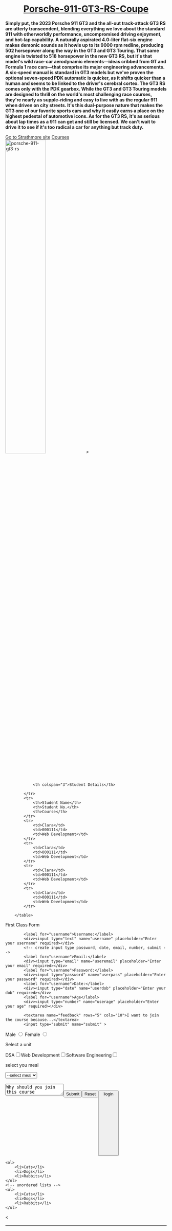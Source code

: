 <!-- Structure of HTML file -->
<!DOCTYPE html> <!-- html5 doc -->
<html>
	<head> <!-- info about your page -->
		<title>Web Dev Evening</title>
	</head>
	<body> <!-- seen on the page -->
		<!--headings -->
		<h1 style="text-align: center ; text-decoration: underline;">Porsche-911-GT3-RS-Coupe</h1>
		<!--<h2>HELLO WORLD</h2>
		<h3>HELLO WORLD</h3>
		<h4>HELLO WORLD</h4>
		<h5>HELLO WORLD</h5>
		<h6>HELLO WORLD</h6> 
		-->
		<!-- paragraphs -->
		<b><p>Simply put, the 2023 Porsche 911 GT3 and the all-out track-attack GT3 RS are utterly transcendent, blending everything we love about the standard 911 with otherworldly performance, uncompromised driving enjoyment, and hot-lap capability. A naturally aspirated 4.0-liter flat-six engine makes demonic sounds as it howls up to its 9000 rpm redline, producing 502 horsepower along the way in the GT3 and GT3 Touring. That same engine is twisted to 518 horsepower in the new GT3 RS, but it's that model's wild race-car aerodynamic elements—ideas cribbed from GT and Formula 1 race cars—that comprise its major engineering advancements. A six-speed manual is standard in GT3 models but we've proven the optional seven-speed PDK automatic is quicker, as it shifts quicker than a human and seems to be linked to the driver's cerebral cortex. The GT3 RS comes only with the PDK gearbox. While the GT3 and GT3 Touring models are designed to thrill on the world's most challenging race courses, they're nearly as supple-riding and easy to live with as the regular 911 when driven on city streets. It's this dual-purpose nature that makes the GT3 one of our favorite sports cars and why it easily earns a place on the highest pedestal of automotive icons. As for the GT3 RS, it's as serious about lap times as a 911 can get and still be licensed. We can't wait to drive it to see if it's too radical a car for anything but track duty. </p></b>
		<!--links-->
		<a href="https://strathmore.edu/">Go to Strathmore site</a>
		<a href="#">Courses</a>
		<!-- images -->
		<div><img src="https://hips.hearstapps.com/hmg-prod/images/2023-porsche-911-gt3-rs-201-1660575621.jpg?crop=0.726xw:0.613xh;0.0994xw,0.240xh&resize=2048:*"width="50%" alt="porsche-911-gt3-rs">></div>
		<!-- tables -->
		<br> <!-- break to a new line -->
		<br>
		<table border="1px" width="50%">
			<tr>
				
				<th colspan="3">Student Details</th>
				
			</tr>
			<tr>
				<th>Student Name</th>
				<th>Student No.</th>
				<th>Course</th>
			</tr>
			<tr>
				<td>Clara</td>
				<td>000111</td>
				<td>Web Development</td>
			</tr>
			<tr>
				<td>Clara</td>
				<td>000111</td>
				<td>Web Development</td>
			</tr>
			<tr>
				<td>Clara</td>
				<td>000111</td>
				<td>Web Development</td>
			</tr>
			<tr>
				<td>Clara</td>
				<td>000111</td>
				<td>Web Development</td>
			</tr>

		</table>
<h7>First Class Form</h7>



<!-- from elements-->
<form>


            <label for="username">Username:</label>
			<div><input type="text" name="username" placeholder="Enter your username" required></div>
			<!-- create input type password, date, email, number, submit -->
			<label for="username">Email:</label>
			<div><input type="email" name="useremail" placeholder="Enter your email" required></div>
			<label for="username">Password:</label>
			<div><input type="password" name="userpass" placeholder="Enter your password" required></div>
			<label for="username">Date:</label>
			<div><input type="date" name="userdob" placeholder="Enter your dob" required></div>
			<label for="username">Age</label>
			<div><input type="number" name="userage" placeholder="Enter your age" required></div>

			<textarea name="feedback" rows="5" cols="10">I want to join the course because...</textarea>
			<input type="submit" name="submit" >


<!-- radio buttons -->
<label>Male</label>
<input type = "radio" name="gender"
value ="male">
<label>Female</label>
<input type = "radio" name="gender"
value ="female">

<!-- checkbox -->
<p>Select a unit</p>
<label>DSA</label>
<input type="checkbox" name="unit3">
<label>Web Development</label>
<input type="checkbox" name="unit2">
<label>Software Engineering</label>
<input type="checkbox" name="unit3">

<!-- select element -->
<p>select you meal</p>
<select name="meals">
<option>--select meal</option>
<option>rice</option>
<option>beans</option>
<option>chapati</option>
<option>ugali</option>
</select><br></br>

<textarea>Why should you join this course</textarea>
<input type="submit" name="submit">
<input type="reset" name="reset">
<button><img src="www.chicagomotorcars.com/imagetag/7295/3/f/Used-2019-Porsche-911-GT3-RS-Coupe---Miami-Blue-Only-2800-Miles-LOADED.jpg" width="5%">login</button>













<!-- lists -->
<!-- ordered lists -->
	<ol>
		<li>Cats</li>
		<li>Dogs</li>
		<li>Rabbits</li>
	</ol>
	<!-- unordered lists -->
    <ul>
		<li>Cats</li>
		<li>Dogs</li>
		<li>Rabbits</li>
	</ul>

























</form>
</body>
</html>
 <

